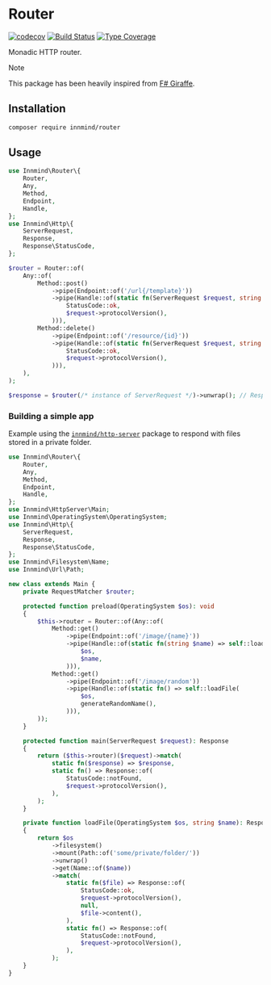 # Router

[![codecov](https://codecov.io/gh/Innmind/Router/branch/develop/graph/badge.svg?branch=master)](https://codecov.io/gh/Innmind/Router)
[![Build Status](https://github.com/Innmind/Router/workflows/CI/badge.svg)](https://github.com/Innmind/Router/actions?query=workflow%3ACI)
[![Type Coverage](https://shepherd.dev/github/Innmind/Router/coverage.svg)](https://shepherd.dev/github/Innmind/Router)

Monadic HTTP router.

> [!NOTE]
> This package has been heavily inspired from [F# Giraffe](https://github.com/giraffe-fsharp/Giraffe).

## Installation

```sh
composer require innmind/router
```

## Usage

```php
use Innmind\Router\{
    Router,
    Any,
    Method,
    Endpoint,
    Handle,
};
use Innmind\Http\{
    ServerRequest,
    Response,
    Response\StatusCode,
};

$router = Router::of(
    Any::of(
        Method::post()
            ->pipe(Endpoint::of('/url{/template}'))
            ->pipe(Handle::of(static fn(ServerRequest $request, string $template) => Response::of(
                StatusCode::ok,
                $request->protocolVersion(),
            ))),
        Method::delete()
            ->pipe(Endpoint::of('/resource/{id}'))
            ->pipe(Handle::of(static fn(ServerRequest $request, string $id) => Response::of(
                StatusCode::ok,
                $request->protocolVersion(),
            ))),
    ),
);

$response = $router(/* instance of ServerRequest */)->unwrap(); // Response
```

### Building a simple app

Example using the [`innmind/http-server`](https://github.com/Innmind/HttpServer/) package to respond with files stored in a private folder.

```php
use Innmind\Router\{
    Router,
    Any,
    Method,
    Endpoint,
    Handle,
};
use Innmind\HttpServer\Main;
use Innmind\OperatingSystem\OperatingSystem;
use Innmind\Http\{
    ServerRequest,
    Response,
    Response\StatusCode,
};
use Innmind\Filesystem\Name;
use Innmind\Url\Path;

new class extends Main {
    private RequestMatcher $router;

    protected function preload(OperatingSystem $os): void
    {
        $this->router = Router::of(Any::of(
            Method::get()
                ->pipe(Endpoint::of('/image/{name}'))
                ->pipe(Handle::of(static fn(string $name) => self::loadFile(
                    $os,
                    $name,
                ))),
            Method::get()
                ->pipe(Endpoint::of('/image/random'))
                ->pipe(Handle::of(static fn() => self::loadFile(
                    $os,
                    generateRandomName(),
                ))),
        ));
    }

    protected function main(ServerRequest $request): Response
    {
        return ($this->router)($request)->match(
            static fn($response) => $response,
            static fn() => Response::of(
                StatusCode::notFound,
                $request->protocolVersion(),
            ),
        );
    }

    private function loadFile(OperatingSystem $os, string $name): Response
    {
        return $os
            ->filesystem()
            ->mount(Path::of('some/private/folder/'))
            ->unwrap()
            ->get(Name::of($name))
            ->match(
                static fn($file) => Response::of(
                    StatusCode::ok,
                    $request->protocolVersion(),
                    null,
                    $file->content(),
                ),
                static fn() => Response::of(
                    StatusCode::notFound,
                    $request->protocolVersion(),
                ),
            );
    }
}
```
